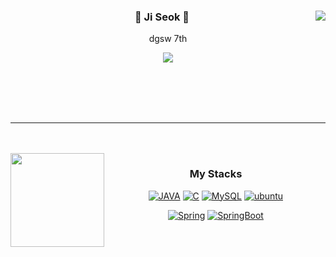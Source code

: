 <div align="center">
 

  <img align="right" src="https://github-readme-stats.vercel.app/api?username=jiseok419&theme=dracula"/>

  
 ### 🐣 Ji Seok 🐥 
 <p>dgsw 7th</p>
 </a> <a href="https://solved.ac/pyosik0419"><img src="http://mazassumnida.wtf/api/mini/generate_badge?boj=pyosik0419"/></a> 
  
 <br/><br><br/><br>
 
 ---
 
 <br/><br>
  <a href="https://github.com/jiseok419"><img align="left" style="height:150px" src="https://github-readme-stats.vercel.app/api/top-langs/?username=jiseok419&layout=compact&theme=nord&hide_border=true" /></a> 

 ### My Stacks
  [![JAVA](https://img.shields.io/badge/JAVA-007396?style=for-the-badge&logo=JAVA&logoColor=white)](https://www.oracle.com/java/) [![C](https://img.shields.io/badge/C-524321?style=for-the-badge&logo=c&logoColor=white)](https://en.wikipedia.org/wiki/C_)  [![MySQL](https://img.shields.io/badge/MySQL-4479A1?style=for-the-badge&logo=MySQL&logoColor=white)](https://www.mysql.com/) [![ubuntu](https://img.shields.io/badge/Ubuntu-E95420?style=for-the-badge&logo=Ubuntu&logoColor=white)](https://ubuntu.com/)

[![Spring](https://img.shields.io/badge/Spring-6DB33F?style=for-the-badge&logo=Spring&logoColor=white)](https://spring.io/) [![SpringBoot](https://img.shields.io/badge/Spring%20Boot-6DB33F?style=for-the-badge&logo=SpringBoot&logoColor=white)](https://spring.io/projects/spring-boot)   
 
 
